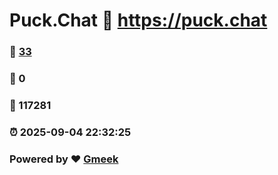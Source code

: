 # Puck.Chat :link: https://puck.chat 
### :page_facing_up: [33](https://puck.chat/tag.html) 
### :speech_balloon: 0 
### :hibiscus: 117281 
### :alarm_clock: 2025-09-04 22:32:25 
### Powered by :heart: [Gmeek](https://github.com/Meekdai/Gmeek)
